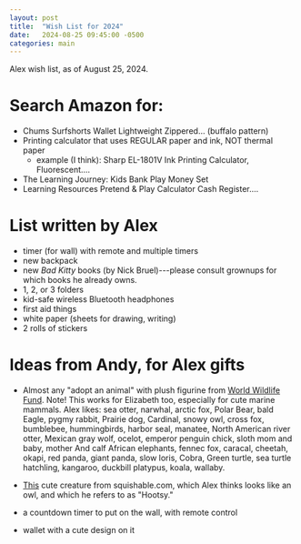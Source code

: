 ```yaml
---
layout: post
title:  "Wish List for 2024"
date:   2024-08-25 09:45:00 -0500
categories: main
---
```


Alex wish list, as of August 25, 2024.

# Search Amazon for:

- Chums Surfshorts Wallet Lightweight Zippered... (buffalo pattern)
- Printing calculator that uses REGULAR paper and ink, NOT thermal paper
    - example (I think): Sharp EL-1801V Ink Printing Calculator, Fluorescent....
- The Learning Journey: Kids Bank Play Money Set
- Learning Resources Pretend & Play Calculator Cash Register....



# List written by Alex


- timer (for wall) with remote and multiple timers
- new backpack
- new *Bad Kitty* books (by Nick Bruel)---please consult grownups for which books he already owns.
- 1, 2, or 3 folders
- kid-safe wireless Bluetooth headphones
- first aid things
- white paper (sheets for drawing, writing)
- 2 rolls of stickers


# Ideas from Andy, for Alex gifts

- Almost any "adopt an animal" with plush figurine from [World
  Wildlife
  Fund](https://gifts.worldwildlife.org/gift-center/gifts/Species-Adoptions.aspx?sort=2).
  Note! This works for Elizabeth too, especially for cute marine
  mammals. Alex likes: sea otter, narwhal, arctic fox, Polar Bear,
  bald Eagle, pygmy rabbit, Prairie dog, Cardinal, snowy owl, cross
  fox, bumblebee, hummingbirds, harbor seal, manatee, North American
  river otter, Mexican gray wolf, ocelot, emperor penguin chick, sloth
  mom and baby, mother And calf African elephants, fennec fox,
  caracal, cheetah, okapi, red panda, giant panda, slow loris, Cobra,
  Green turtle, sea turtle hatchling, kangaroo, duckbill platypus,
  koala, wallaby.

- [This](https://www.squishable.com/mm5/merchant.mvc?Screen=PROD&Product_Code=mini_plague_doctor_7)
    cute creature from squishable.com, which Alex thinks looks like an
    owl, and which he refers to as "Hootsy."

- a countdown timer to put on the wall, with remote control

- wallet with a cute design on it
